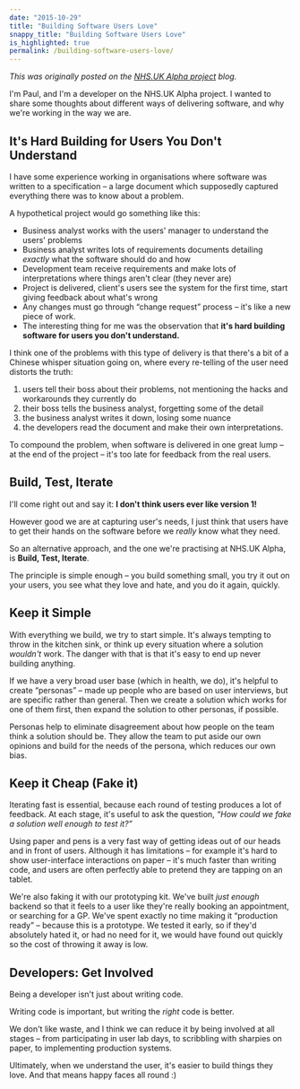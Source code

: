 ```yaml
---
date: "2015-10-29"
title: "Building Software Users Love"
snappy_title: "Building Software Users Love"
is_highlighted: true
permalink: /building-software-users-love/
---
```


*This was originally posted on the [NHS.UK Alpha project][nhs-alpha] blog.*

I'm Paul, and I'm a developer on the NHS.UK Alpha project. I wanted to share some thoughts about different ways of delivering software, and why we're working in the way we are.

<!--more-->

## It's Hard Building for Users You Don't Understand

I have some experience working in organisations where software was written to a specification – a large document which supposedly captured everything there was to know about a problem.

A hypothetical project would go something like this:

- Business analyst works with the users' manager to understand the users' problems
- Business analyst writes lots of requirements documents detailing *exactly* what the software should do and how
- Development team receive requirements and make lots of interpretations where things aren't clear (they never are)
- Project is delivered, client's users see the system for the first time, start giving feedback about what's wrong
- Any changes must go through “change request” process – it's like a new piece of work.
- The interesting thing for me was the observation that **it's hard building software for users you don't understand.**

I think one of the problems with this type of delivery is that there's a bit of a Chinese whisper situation going on, where every re-telling of the user need distorts the truth:

1. users tell their boss about their problems, not mentioning the hacks and workarounds they currently do
2. their boss tells the business analyst, forgetting some of the detail
3. the business analyst writes it down, losing some nuance
4. the developers read the document and make their own interpretations.

To compound the problem, when software is delivered in one great lump – at the end of the project – it's too late for feedback from the real users.

## Build, Test, Iterate

I'll come right out and say it: **I don't think users ever like version 1!**

However good we are at capturing user's needs, I just think that users have to get their hands on the software before we *really* know what they need.

So an alternative approach, and the one we're practising at NHS.UK Alpha, is **Build, Test, Iterate**.

The principle is simple enough – you build something small, you try it out on your users, you see what they love and hate, and you do it again, quickly.

## Keep it Simple

With everything we build, we try to start simple. It's always tempting to throw in the kitchen sink, or think up every situation where a solution *wouldn't* work. The danger with that is that it's easy to end up never building anything.

If we have a very broad user base (which in health, we do), it's helpful to create “personas” – made up people who are based on user interviews, but are specific rather than general. Then we create a solution which works for one of them first, then expand the solution to other personas, if possible.

Personas help to eliminate disagreement about how people on the team think a solution should be. They allow the team to put aside our own opinions and build for the needs of the persona, which reduces our own bias.

## Keep it Cheap (Fake it)

Iterating fast is essential, because each round of testing produces a lot of feedback. At each stage, it's useful to ask the question, *“How could we fake a solution well enough to test it?”*

Using paper and pens is a very fast way of getting ideas out of our heads and in front of users. Although it has limitations – for example it's hard to show user-interface interactions on paper – it's much faster than writing code, and users are often perfectly able to pretend they are tapping on an tablet.

We're also faking it with our prototyping kit. We've built *just enough* backend so that it feels to a user like they're really booking an appointment, or searching for a GP. We've spent exactly no time making it “production ready” – because this is a prototype. We tested it early, so if they'd absolutely hated it, or had no need for it, we would have found out quickly so the cost of throwing it away is low.

## Developers: Get Involved

Being a developer isn't just about writing code.

Writing code is important, but writing the *right* code is better.

We don't like waste, and I think we can reduce it by being involved at all stages – from participating in user lab days, to scribbling with sharpies on paper, to implementing production systems.

Ultimately, when we understand the user, it's easier to build things they love. And that means happy faces all round :)

[nhs-alpha]: http://transformation.blog.nhs.uk/building-software-users-love
